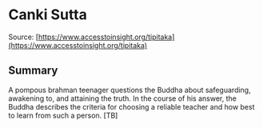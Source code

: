 # Canki Sutta

Source: [https://www.accesstoinsight.org/tipitaka](https://www.accesstoinsight.org/tipitaka)

## Summary
A pompous brahman teenager questions the Buddha about safeguarding, awakening to, and attaining the truth. In the course of his answer, the Buddha describes the criteria for choosing a reliable teacher and how best to learn from such a person. [TB]